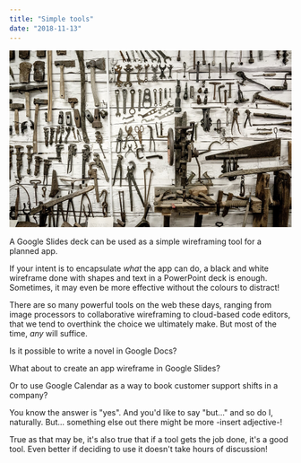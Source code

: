 ```yaml
---
title: "Simple tools"
date: "2018-11-13"
---
```


![](images/02f953ce-7105-424e-b996-981cb24c781a-60106-00000fdf7bddc270.jpg)

A Google Slides deck can be used as a simple wireframing tool for a planned app.

If your intent is to encapsulate _what_ the app can do, a black and white wireframe done with shapes and text in a PowerPoint deck is enough. Sometimes, it may even be more effective without the colours to distract!

There are so many powerful tools on the web these days, ranging from image processors to collaborative wireframing to cloud-based code editors, that we tend to overthink the choice we ultimately make. But most of the time, _any_ will suffice.

Is it possible to write a novel in Google Docs?

What about to create an app wireframe in Google Slides?

Or to use Google Calendar as a way to book customer support shifts in a company?

You know the answer is "yes". And you'd like to say "but..." and so do I, naturally. But... something else out there might be more -insert adjective-!

True as that may be, it's also true that if a tool gets the job done, it's a good tool. Even better if deciding to use it doesn't take hours of discussion!
